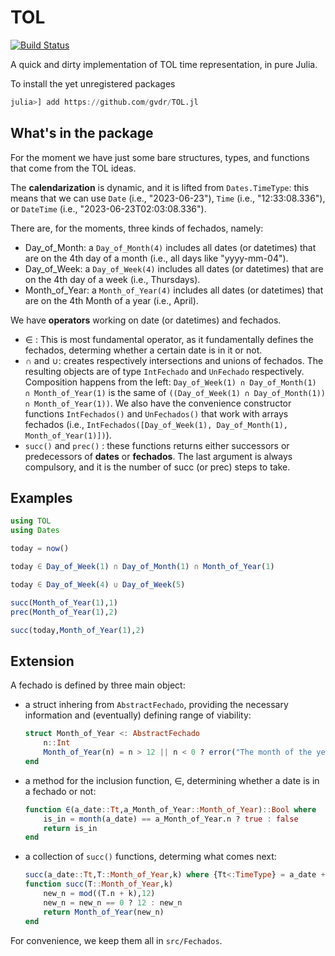 # TOL

[![Build Status](https://github.com/gvdr/TOL.jl/actions/workflows/CI.yml/badge.svg?branch=main)](https://github.com/gvdr/TOL.jl/actions/workflows/CI.yml?query=branch%3Amain)

A quick and dirty implementation of TOL time representation, in pure Julia.

To install the yet unregistered packages 

```julia
julia>] add https://github.com/gvdr/TOL.jl
```

## What's in the package

For the moment we have just some bare structures, types, and functions that come from the TOL ideas.

The **calendarization** is dynamic, and it is lifted from `Dates.TimeType`: this means that we can use `Date` (i.e., "2023-06-23"), `Time` (i.e., "12:33:08.336"), or `DateTime` (i.e., "2023-06-23T02:03:08.336").

There are, for the moments, three kinds of fechados, namely:
-   Day_of_Month: a `Day_of_Month(4)` includes all dates (or datetimes) that are on the 4th day of a month (i.e., all days like "yyyy-mm-04").
-   Day_of_Week: a `Day_of_Week(4)` includes all dates (or datetimes) that are on the 4th day of a week (i.e., Thursdays).
-   Month_of_Year:  a `Month_of_Year(4)` includes all dates (or datetimes) that are on the 4th Month of a year (i.e., April).

We have **operators** working on date (or datetimes) and fechados.
- ∈ : This is most fundamental operator, as it fundamentally defines the fechados, determing whether a certain date is in it or not.
- ∩ and ∪: creates respectively intersections and unions of fechados. The resulting objects are of type `IntFechado` and `UnFechado` respectively. Composition happens from the left: `Day_of_Week(1) ∩ Day_of_Month(1) ∩ Month_of_Year(1)` is the same of `((Day_of_Week(1) ∩ Day_of_Month(1)) ∩ Month_of_Year(1))`. We also have the convenience constructor functions `IntFechados()` and `UnFechados()` that work with arrays fechados (i.e., `IntFechados([Day_of_Week(1), Day_of_Month(1), Month_of_Year(1)])`).
- `succ()` and `prec()` : these functions returns either successors or predecessors of **dates** or **fechados**. The last argument is always compulsory, and it is the number of succ (or prec) steps to take.

## Examples

```julia
using TOL
using Dates

today = now()

today ∈ Day_of_Week(1) ∩ Day_of_Month(1) ∩ Month_of_Year(1)

today ∈ Day_of_Week(4) ∪ Day_of_Week(5)

succ(Month_of_Year(1),1)
prec(Month_of_Year(1),2)

succ(today,Month_of_Year(1),2)
```

## Extension

A fechado is defined by three main object:
- a struct inhering from `AbstractFechado`, providing the necessary information and (eventually) defining range of viability:
    ```julia
    struct Month_of_Year <: AbstractFechado
        n::Int
        Month_of_Year(n) = n > 12 || n < 0 ? error("The month of the year can not be negative nor greater than 12") : new(n)
    end
    ```
- a method for the inclusion function, ∈, determining whether a date is in a fechado or not:
    ```julia
    function ∈(a_date::Tt,a_Month_of_Year::Month_of_Year)::Bool where  {Tt<:TimeType}
        is_in = month(a_date) == a_Month_of_Year.n ? true : false
        return is_in
    end
    ```
- a collection of `succ()` functions, determing what comes next:
    ```julia
    succ(a_date::Tt,T::Month_of_Year,k) where {Tt<:TimeType} = a_date + Month(k)
    function succ(T::Month_of_Year,k)
        new_n = mod((T.n + k),12)
        new_n = new_n == 0 ? 12 : new_n
        return Month_of_Year(new_n)
    end
    ```

For convenience, we keep them all in `src/Fechados`.